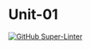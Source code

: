 # Unit-01
[![GitHub Super-Linter](https://github.com/ThatcherReidel/Unit-01/workflows/Lint%20Code%20Base/badge.svg)](https://github.com/marketplace/actions/super-linter)
